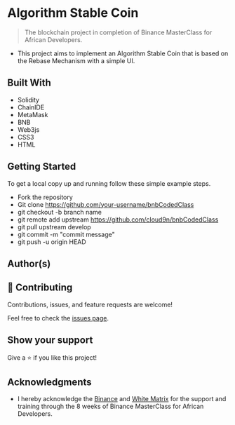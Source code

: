 # Algorithm Stable Coin

> The blockchain project in completion of Binance MasterClass for African Developers.

<!-- Additional description about the project and its features. -->

- This project aims to implement an Algorithm Stable Coin that is based on the Rebase Mechanism with a simple UI.

## Built With

- Solidity
- ChainIDE
- MetaMask
- BNB
- Web3js
- CSS3
- HTML

<!-- ## Live Demo -->

## Getting Started

To get a local copy up and running follow these simple example steps.

- Fork the repository
- Git clone https://github.com/your-username/bnbCodedClass
- git checkout -b branch name
- git remote add upstream https://github.com/cloud9n/bnbCodedClass
- git pull upstream develop
- git commit -m "commit message"
- git push -u origin HEAD

## Author(s)

## 🤝 Contributing

Contributions, issues, and feature requests are welcome!

Feel free to check the [issues page](issues/).

## Show your support

Give a ⭐️ if you like this project!

## Acknowledgments

- I hereby acknowledge the [Binance](binance.com) and [White Matrix](https://medium.com/white-matrix/) for the support and training through the 8 weeks of Binance MasterClass for African Developers.
<!-- - Inspiration  -->

<!-- ## 📝 License -->

<!-- This project is [MIT](lic.url) licensed. -->
